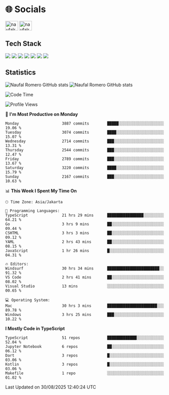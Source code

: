 <h1 align="">🌐 Socials</h1>
<p align="left">
<a href="https://linkedin.com/in/naufal-romero-putra-pratama-9ab816177/" target="blank"><img align="center" src="https://raw.githubusercontent.com/rahuldkjain/github-profile-readme-generator/master/src/images/icons/Social/linked-in-alt.svg" alt="naufalromero" height="30" width="40" /></a>
<a href="https://instagram.com/naufalromero" target="blank"><img align="center" src="https://raw.githubusercontent.com/rahuldkjain/github-profile-readme-generator/master/src/images/icons/Social/instagram.svg" alt="naufalromero" height="30" width="40" /></a>
</p>


<h2 align="">Tech Stack</h2>
<div align="">
  <img src="https://img.shields.io/badge/next.js-000000?style=for-the-badge&logo=nextdotjs&logoColor=white"/>
 <img src="https://img.shields.io/badge/typescript-%23007ACC.svg?style=for-the-badge&logo=typescript&logoColor=white"/>
 <img src="https://img.shields.io/badge/react-%2320232a.svg?style=for-the-badge&logo=react&logoColor=%2361DAFB"/>
 <img src="https://img.shields.io/badge/tailwindcss-%2338B2AC.svg?style=for-the-badge&logo=tailwind-css&logoColor=white"/>
 <img src="https://img.shields.io/badge/Prisma-3982CE?style=for-the-badge&logo=Prisma&logoColor=white"/>
 <img src="https://img.shields.io/badge/javascript-%23323330.svg?style=for-the-badge&logo=javascript&logoColor=%23F7DF1E"/>
 <img src="https://img.shields.io/badge/java-%23ED8B00.svg?style=for-the-badge&logo=openjdk&logoColor=white"/>
</div>


<h2 align="">Statistics</h2>
<div align="">
<img src="https://github-readme-stats-xi-nine-74.vercel.app/api?username=romves&show_icons=true&theme=tokyonight&include_all_commits=true&count_private=true" alt="Naufal Romero GitHub stats"/>
<img src="https://github-readme-stats-xi-nine-74.vercel.app/api/top-langs/?username=romves&theme=tokyonight&hide_border=false&include_all_commits=true&count_private=true&layout=compact" alt="Naufal Romero GitHub stats"/>
</div>

<!--START_SECTION:waka-->
![Code Time](http://img.shields.io/badge/Code%20Time-2%2C853%20hrs%2048%20mins-blue)

![Profile Views](http://img.shields.io/badge/Profile%20Views-0-blue)

📅 **I'm Most Productive on Monday** 

```text
Monday                   3887 commits        █████░░░░░░░░░░░░░░░░░░░░   19.06 % 
Tuesday                  3074 commits        ████░░░░░░░░░░░░░░░░░░░░░   15.07 % 
Wednesday                2714 commits        ███░░░░░░░░░░░░░░░░░░░░░░   13.31 % 
Thursday                 2544 commits        ███░░░░░░░░░░░░░░░░░░░░░░   12.47 % 
Friday                   2789 commits        ███░░░░░░░░░░░░░░░░░░░░░░   13.67 % 
Saturday                 3220 commits        ████░░░░░░░░░░░░░░░░░░░░░   15.79 % 
Sunday                   2167 commits        ███░░░░░░░░░░░░░░░░░░░░░░   10.63 % 
```


📊 **This Week I Spent My Time On** 

```text
🕑︎ Time Zone: Asia/Jakarta

💬 Programming Languages: 
TypeScript               21 hrs 29 mins      ████████████████░░░░░░░░░   64.21 % 
Go                       3 hrs 9 mins        ██░░░░░░░░░░░░░░░░░░░░░░░   09.44 % 
CSHTML                   3 hrs 3 mins        ██░░░░░░░░░░░░░░░░░░░░░░░   09.12 % 
YAML                     2 hrs 43 mins       ██░░░░░░░░░░░░░░░░░░░░░░░   08.15 % 
JavaScript               1 hr 26 mins        █░░░░░░░░░░░░░░░░░░░░░░░░   04.31 % 

🔥 Editors: 
Windsurf                 30 hrs 34 mins      ███████████████████████░░   91.32 % 
VS Code                  2 hrs 41 mins       ██░░░░░░░░░░░░░░░░░░░░░░░   08.02 % 
Visual Studio            13 mins             ░░░░░░░░░░░░░░░░░░░░░░░░░   00.65 % 

💻 Operating System: 
Mac                      30 hrs 3 mins       ██████████████████████░░░   89.78 % 
Windows                  3 hrs 25 mins       ███░░░░░░░░░░░░░░░░░░░░░░   10.22 % 
```

**I Mostly Code in TypeScript** 

```text
TypeScript               51 repos            █████████████░░░░░░░░░░░░   52.04 % 
Jupyter Notebook         6 repos             ██░░░░░░░░░░░░░░░░░░░░░░░   06.12 % 
Dart                     3 repos             █░░░░░░░░░░░░░░░░░░░░░░░░   03.06 % 
Kotlin                   3 repos             █░░░░░░░░░░░░░░░░░░░░░░░░   03.06 % 
Makefile                 1 repo              ░░░░░░░░░░░░░░░░░░░░░░░░░   01.02 % 
```




 Last Updated on 30/08/2025 12:40:24 UTC
<!--END_SECTION:waka-->
